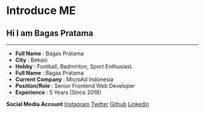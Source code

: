 # Introduce ME

## Hi I am Bagas Pratama
---

- **Full Name** : Bagas Pratama
- **City**  : Bekasi
- **Hobby** : Football, Badminton, Sport Enthusiast.
- **Full Name** : Bagas Pratama
- **Current Company** : MicroAd Indonesia
- **Position/Role** : Senior Frontend Web Developer
- **Experience** : 5 Years (Since 2018)

**Social Media Account**
[Instagram](https://twitter.com/pbagastama)
[Twitter](https://twitter.com/pbagastama)
[Github](https://twitter.com/pbagastama)
[Linkedin](https://twitter.com/pbagastama)
